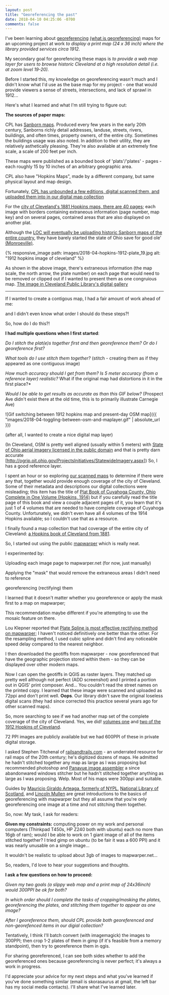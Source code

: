 ```yaml
---
layout: post
title: "Georeferencing the past"
date: 2018-04-10 04:25:06 -0700
comments: false
---
```

I've been learning about [georeferencing](https://imageryspeaks.wordpress.com/2012/01/24/georeferencing-vs-georectification-vs-geocoding/) [(what is georeferencing)](https://support.esri.com/en/other-resources/gis-dictionary/term/georeferencing) maps for an upcoming project at work *to display a print map (24 x 36 inch) where the library provided services circa 1912.* 
 
My secondary goal for georefencing these maps is *to provide a web map layer for users to browse historic Cleveland at a high resolution detail (i.e. at zoom level 19-20).*

Before I started this, my knowledge on georeferencing wasn't much and I didn't know what I'd use as the base map for my project - one that would provide viewers a sense of streets, intersections, and lack of sprawl in 1912... 

Here's what I learned and what I'm still trying to figure out: 


**The sources of paper maps:**

CPL has [Sanborn maps](https://en.wikipedia.org/wiki/Sanborn_Maps). Produced every few years in the early 20th century, Sanborns richly detail addresses, landuse, streets, rivers, buildings, and often times, property owners, of the entire city. Sometimes the buildings usage was also noted. In addition to their utility, they are relatively asthetically pleasing. They're also available at an extremely fine scale, a scale of 200 feet per inch. 

These maps were published as a bounded book of 'plats'/'plates' - pages - each roughly 15 by 10 inches of an arbitrary geographic area. 

CPL also have "Hopkins Maps", made by a different company, but same physical layout and map design. 

Fortunately, [CPL has unbounded a few editions, digital scanned them, and uploaded them into in our digital map collection](https://cplorg.contentdm.oclc.org/digital/collection/p4014coll24)

For the [city of Cleveland's 1881 Hopkins maps, there are 40 pages](https://cdm16014.contentdm.oclc.org/digital/collection/p4014coll24/id/0/rec/1); each image with borders containing extraneous information (page number, map key) and on several pages, contained areas that 
are also displayed on another plat.

Although the [LOC will eventually be uploading historic Sanborn maps of the entire country](https://www.loc.gov/collections/sanborn-maps/about-this-collection/), they have barely started the state of
Ohio save for good ole' [(Monroeville)](https://www.loc.gov/collections/sanborn-maps/?fa=location:ohio).

{% responsive_image path: images/2018-04-hopkins-1912-plate_19.jpg alt: "1912 hopkins image of cleveland" %}

As shown in the above image, there's extraneous information (the map scale, the north arrow, the plate number) on each page that would need to be removed or clipped out if I wanted to present them 
as one congruious map. [The image in Cleveland Public Library's digital gallery](https://cdm16014.contentdm.oclc.org/digital/collection/p4014coll24/id/1819/rec/11) 

---

If I wanted to create a contigous map, I had a fair amount of work ahead of me:

and I didn't even know what order I should do these steps?! 


So, how do I do this?! 

**I had multiple questions when I first started**:

*Do I stitch the plat(e)s together first and then georeference them? Or do I georeference first?*

*What tools do I use stitch them together?* (stitch - creating them as if they appeared as one contiguous image) 

*How much accuracy should I get from them? Is 5 meter accuracy (from a reference layer) realistic?* What if the original map had distortions in it in the first place?* 

*Would I be able to get results as accurate as than this GIF below?* (Prospect Ave didn't exist there at the old time, this is to primarily illustrate Carnegie Ave)

 ![Gif switching between 1912 hopkins map and present-day OSM map]({{ "images/2018-04-toggling-between-osm-and-maplayer.gif" | absolute_url }})


(after all, I wanted to create a nice digital map layer)

(In Cleveland, OSM is pretty well aligned (usually within 5 meters) with [State of Ohio aerial imagery licensed in the public domain](http://ogrip.oit.ohio.gov/ServicesData/GEOhioSpatialInformationPortal/RESTServiceEndpoints.aspx) and that is pretty darn accurate [http://ogrip.oit.ohio.gov/ProjectsInitiatives/StatewideImagery.aspx])
So, I has a good reference layer. 

I spent an hour or so exploring [our scanned maps](https://cdm16014.contentdm.oclc.org/digital/collection/p4014coll24) to determine if there were any that, together would provide 
enough coverage of the city of Cleveland. Some of their metadata and descriptions 
our digital collections were misleading; this item has the title of [Plat Book of Cuyahoga County, Ohio Complete in One Volume (Hopkins, 1914)]("https://cdm16014.contentdm.oclc.org/digital/collection/p4014coll24/id/517/rec/6) but if you carefully read the title page of this book and view a couple adjacent pages of it, you learn that it's just 1 of 4 volumes that are needed to have complete coverage of Cuyahoga County. Unfortunately, we didn't even have all 4 volumes of the 1914 Hopkins available; so I couldn't use that as a resource. 

I finally found a map collection that had coverage of the entire city of Cleveland: [a Hopkins book of Cleveland from 1881](https://cdm16014.contentdm.oclc.org/digital/collection/p4014coll24/id/0/rec/1).

So, I started out using the public [mapwarper](http://mapwarper.net) which is really neat.

I experimented by: 

Uploading each image page to mapwarper.net (for now, just manually)

Applying the "mask" that would remove the extraneous areas I didn't need to reference

georeferencing (rectifying) them 

I learned that it doesn't matter whether you georeference or apply the mask first to a map on mapwarper; 

This recommendation maybe different if you're attempting to use the mosaic feature on there. 

Lou Klepner reported that [Plate Spline is most effective rectifying method on mapwarper](https://github.com/timwaters/mapwarper/issues/88#issuecomment-210443960); I haven't noticed definitively one better than the other. 
For the resampling method, I used cubic spline and didn't find any noticeable speed delay compared to the nearest neighbor. 

I then downloaded the geotiffs from mapwarper - now georeferenced that have the geographic projection stored within them - so they can be displayed over other modern maps. 

Now I can open the geotiffs in QGIS as raster layers.
They matched up pretty well although not perfect (ADD screenshot) and I printed a portion out in QGIS' print composer. And... You couldn't read the street names on the printed copy. I learned that these image were scanned and uploaded as 72ppi and don't print well. 
**Oops**. Our library didn't save the original loseless digital scans (they had since corrected this practice several years ago for other scanned maps). 

So, more searching to see if we had another map set of the complete coverage of the city of Cleveland. Yes, we did! 
[volumes one](https://cdm16014.contentdm.oclc.org/digital/collection/p4014coll24/id/1810/rec/11) and [two of the 1912 Hopkins of Cleveland](https://cdm16014.contentdm.oclc.org/digital/collection/p4014coll24/id/1863/rec/12). 

72 PPI images are publicly available but we had 600PPI of these in private digital storage.

I asked Stephen Titchenal of [railsandtrails.com](http://www.railsandtrails.com/) - an underrated resource for rail maps of the 20th century; he's digitized dozens of maps. He admitted he hadn't stitched together any map as large as I was proposing but recommended photoshop and [Panavue image assembler](http://www.panavue.com/) a since abandonwared windows stitcher but he hadn't stitched together anything as large as I was proposing. Welp. Most of his maps were 300ppi and suitable.  

Guides by [Mauricio Giraldo Arteaga, formerly of NYPL](https://www.nypl.org/blog/2015/01/05/web-maps-primer), [National Library of Scotland](http://geo.nls.uk/urbhist/guides_georeferencing.html), and [Lincoln Mullen](https://lincolnmullen.com/projects/spatial-workshop/georectification.html) are great introductions to the basics of georeferencing with mapwarper but they all assume that you're only georeferencing one image at a time and not stitching them together.  

So, now: My task, I ask for readers: 

**Given my constraints:** computing power on my work and personal computers (Thinkpad T450s, HP Z240 both with ubuntu) each no more than 16gb of ram); would I be able to work on 1 giant image 
of all of the items stitched together? I tried gimp on ubuntu (to be fair it was a 600 PPI) and it was nearly unusable on a single image... 

It wouldn't be realistic to upload about 3gb of images to mapwarper.net...

So, readers, I'd love to hear your suggestions and thoughts. 

**I ask a few questions on how to proceed:** 

*Given my two goals (a slippy web map and a print map of 24x36inch) would 300PPI be ok for both?* 

*In which order should I complete the tasks of cropping/masking the plates, georeferencing the plates, and stitching them together to appear as one image?*

*After I georeference them, should CPL provide both georeferenced and non-georefenced items in our digial collection?*  

Tentatively, I think I'll batch convert (with imagemagick) the images to 300PPI; then crop 1-2 plates of them in gimp (if it's feasible from a memory standpoint), then try to georeference them in qgis. 

For sharing georeferenced, 
I can see both sides whether to add the georeferenced ones because georeferencing is never perfect; it's always a work in progress. 

I'd appreciate your advice for my next steps and what you've learned if you've done something similar (email is skorasaurus at gmail, the left bar has my social media contacts). I'll share what I've learned later. 

